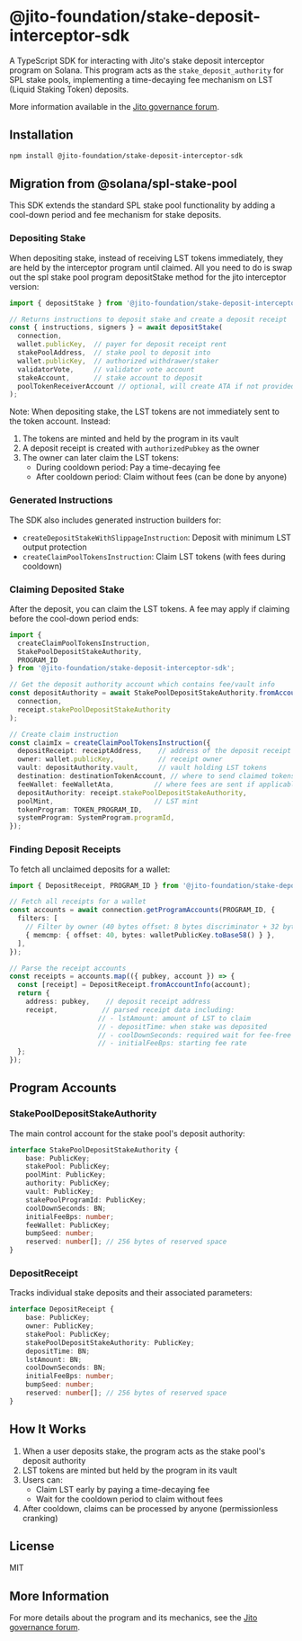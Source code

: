 # @jito-foundation/stake-deposit-interceptor-sdk

A TypeScript SDK for interacting with Jito's stake deposit interceptor program on Solana. This program acts as the `stake_deposit_authority` for SPL stake pools, implementing a time-decaying fee mechanism on LST (Liquid Staking Token) deposits.

More information available in the [Jito governance forum](https://forum.jito.network/t/jip-9-adopt-interceptor-liquidity-defense/444).

## Installation

```bash
npm install @jito-foundation/stake-deposit-interceptor-sdk
```

## Migration from @solana/spl-stake-pool

This SDK extends the standard SPL stake pool functionality by adding a cool-down period and fee mechanism for stake deposits.

### Depositing Stake
When depositing stake, instead of receiving LST tokens immediately, they are held by the interceptor program until claimed. All you need to do is swap out the spl stake pool program depositStake method for the jito interceptor version:

```typescript
import { depositStake } from '@jito-foundation/stake-deposit-interceptor-sdk';

// Returns instructions to deposit stake and create a deposit receipt
const { instructions, signers } = await depositStake(
  connection,
  wallet.publicKey,  // payer for deposit receipt rent
  stakePoolAddress,  // stake pool to deposit into
  wallet.publicKey,  // authorized withdrawer/staker
  validatorVote,     // validator vote account
  stakeAccount,      // stake account to deposit
  poolTokenReceiverAccount // optional, will create ATA if not provided
);
```

Note: When depositing stake, the LST tokens are not immediately sent to the token account. Instead:
1. The tokens are minted and held by the program in its vault
2. A deposit receipt is created with `authorizedPubkey` as the owner
3. The owner can later claim the LST tokens:
   - During cooldown period: Pay a time-decaying fee
   - After cooldown period: Claim without fees (can be done by anyone)

### Generated Instructions
The SDK also includes generated instruction builders for:
- `createDepositStakeWithSlippageInstruction`: Deposit with minimum LST output protection
- `createClaimPoolTokensInstruction`: Claim LST tokens (with fees during cooldown)

### Claiming Deposited Stake
After the deposit, you can claim the LST tokens. A fee may apply if claiming before the cool-down period ends:

```typescript
import { 
  createClaimPoolTokensInstruction,
  StakePoolDepositStakeAuthority,
  PROGRAM_ID
} from '@jito-foundation/stake-deposit-interceptor-sdk';

// Get the deposit authority account which contains fee/vault info
const depositAuthority = await StakePoolDepositStakeAuthority.fromAccountAddress(
  connection,
  receipt.stakePoolDepositStakeAuthority
);

// Create claim instruction
const claimIx = createClaimPoolTokensInstruction({
  depositReceipt: receiptAddress,    // address of the deposit receipt
  owner: wallet.publicKey,           // receipt owner
  vault: depositAuthority.vault,     // vault holding LST tokens
  destination: destinationTokenAccount, // where to send claimed tokens
  feeWallet: feeWalletAta,          // where fees are sent if applicable
  depositAuthority: receipt.stakePoolDepositStakeAuthority,
  poolMint,                         // LST mint
  tokenProgram: TOKEN_PROGRAM_ID,
  systemProgram: SystemProgram.programId,
});
```

### Finding Deposit Receipts
To fetch all unclaimed deposits for a wallet:

```typescript
import { DepositReceipt, PROGRAM_ID } from '@jito-foundation/stake-deposit-interceptor-sdk';

// Fetch all receipts for a wallet
const accounts = await connection.getProgramAccounts(PROGRAM_ID, {
  filters: [
    // Filter by owner (40 bytes offset: 8 bytes discriminator + 32 bytes base)
    { memcmp: { offset: 40, bytes: walletPublicKey.toBase58() } },
  ],
});

// Parse the receipt accounts
const receipts = accounts.map(({ pubkey, account }) => {
  const [receipt] = DepositReceipt.fromAccountInfo(account);
  return {
    address: pubkey,    // deposit receipt address
    receipt,           // parsed receipt data including:
                      // - lstAmount: amount of LST to claim
                      // - depositTime: when stake was deposited
                      // - coolDownSeconds: required wait for fee-free claim
                      // - initialFeeBps: starting fee rate
  };
});
```

## Program Accounts

### StakePoolDepositStakeAuthority
The main control account for the stake pool's deposit authority:
```typescript
interface StakePoolDepositStakeAuthority {
    base: PublicKey;
    stakePool: PublicKey;
    poolMint: PublicKey;
    authority: PublicKey;
    vault: PublicKey;
    stakePoolProgramId: PublicKey;
    coolDownSeconds: BN;
    initialFeeBps: number;
    feeWallet: PublicKey;
    bumpSeed: number;
    reserved: number[]; // 256 bytes of reserved space
}
```

### DepositReceipt
Tracks individual stake deposits and their associated parameters:
```typescript
interface DepositReceipt {
    base: PublicKey;
    owner: PublicKey;
    stakePool: PublicKey;
    stakePoolDepositStakeAuthority: PublicKey;
    depositTime: BN;
    lstAmount: BN;
    coolDownSeconds: BN;
    initialFeeBps: number;
    bumpSeed: number;
    reserved: number[]; // 256 bytes of reserved space
}
```

## How It Works

1. When a user deposits stake, the program acts as the stake pool's deposit authority
2. LST tokens are minted but held by the program in its vault
3. Users can:
   - Claim LST early by paying a time-decaying fee
   - Wait for the cooldown period to claim without fees
4. After cooldown, claims can be processed by anyone (permissionless cranking)

## License

MIT

## More Information

For more details about the program and its mechanics, see the [Jito governance forum](https://forum.jito.network/t/jip-9-adopt-interceptor-liquidity-defense/444).